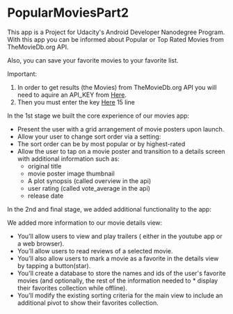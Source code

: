 # PopularMoviesPart2
This app is a Project for Udacity's Android Developer Nanodegree Program. With this app you can be informed about Popular or Top Rated Movies from TheMovieDb.org API. 

Also, you can save your favorite movies to your favorite list.

Important: 
1) In order to get results (the Movies) from TheMovieDb.org API you will need to aquire an API_KEY from [Here](https://developers.themoviedb.org/3/getting-started/introduction).
2) Then you must enter the key [Here](https://github.com/KostasAnagnostou/PopularMoviesPart2/blob/master/app/src/main/java/com/example/android/popularmovies2/utilities/APIUtils.java) 15 line

In the 1st stage we built the core experience of our movies app:

* Present the user with a grid arrangement of movie posters upon launch.
* Allow your user to change sort order via a setting:
* The sort order can be by most popular or by highest-rated
* Allow the user to tap on a movie poster and transition to a details screen with additional information such as:
  * original title
  * movie poster image thumbnail
  * A plot synopsis (called overview in the api)
  * user rating (called vote_average in the api)
  * release date

In the 2nd and final stage, we added additional functionality to the app:

We added more information to our movie details view:

* You’ll allow users to view and play trailers ( either in the youtube app or a web browser).
* You’ll allow users to read reviews of a selected movie.
* You’ll also allow users to mark a movie as a favorite in the details view by tapping a button(star).
* You'll create a database to store the names and ids of the user's favorite movies (and optionally, the rest of the information needed to * display their favorites collection while offline).
* You’ll modify the existing sorting criteria for the main view to include an additional pivot to show their favorites collection.
